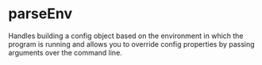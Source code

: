 parseEnv
========

Handles building a config object based on the environment in which the program is running and allows you to override config properties by passing arguments over the command line.
